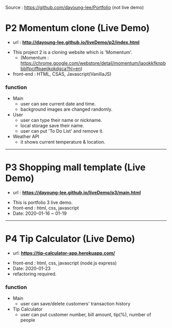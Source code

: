 Source : https://github.com/dayoung-lee/Portfolio (not live demo)
# P2 Momentum clone (Live Demo)
+ url : <b>http://dayoung-lee.github.io/liveDemo/p2/index.html</b>
- This project 2 is a cloning website which is 'Momentum'.
  + (Momentum : https://chrome.google.com/webstore/detail/momentum/laookkfknpbbblfpciffpaejjkokdgca?hl=en)
- front-end : HTML, CSAS, Javascript(VanillaJS)

### function
+ Main
  + user can see current date and time.
  + background images are changed randomly.
+ User
  + user can type their name or nickname.
  + local storage save their name.
  + user can put 'To Do List' and remove it.
+ Weather API
  + it shows current temperature & location.  
--------
# P3 Shopping mall template (Live Demo)
+ url : <b>https://dayoung-lee.github.io/liveDemo/p3/main.html</b>
- This is portfolio 3 live demo.
- front-end : html, css, javascript
- Date: 2020-01-16 ~ 01-19
---------
# P4 Tip Calculator (Live Demo)
+ url: <b>https://tip-calculator-app.herokuapp.com/</b>
- front-end : html, css, javascript (node.js express)
- Date: 2020-01-23
- refactoring required.
### function
+ Main
  + user can save/delete customers' transaction history
+ Tip Calculator
  + user can put customer number, bill amount, tip(%), number of people
